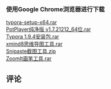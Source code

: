 ### 使用Google Chrome浏览器进行下载
<a href="https://github.com/yumengjianghu/downloads/releases/download/download/typora-setup-x64.rar" download="typora-setup-x64.rar">typora-setup-x64.rar</a><br/>
<a href="https://github.com/yumengjianghu/downloads/releases/download/download/PotPlayer.v1.7.21212_64.rar" download="typora-setup-x64.rar">PotPlayer纯净版 v1.7.21212_64位.rar</a><br/>
<a href="https://github.com/yumengjianghu/downloads/releases/download/download/Typora.1.9.4.rar" download="typora-setup-x64.rar">Typora 1.9.4安装包.rar</a><br/>
<a href="https://github.com/yumengjianghu/downloads/releases/download/download/xmind8.rar" download="typora-setup-x64.rar">xmind8思维导图工具.rar</a><br/>
<a href="https://github.com/yumengjianghu/downloads/releases/download/download/Snipaste.2.zip" download="typora-setup-x64.rar">Snipaste截图工具.zip</a><br/>
<a href="https://github.com/yumengjianghu/downloads/releases/download/download/ZoomIt.rar" download="typora-setup-x64.rar">ZoomIt画笔工具.rar</a><br/>



## 评论
<Giscus />